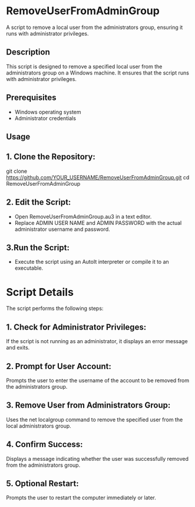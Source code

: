 # RemoveUserFromAdminGroup

A script to remove a local user from the administrators group, ensuring it runs with administrator privileges.

## Description

This script is designed to remove a specified local user from the administrators group on a Windows machine. It ensures that the script runs with administrator privileges.

## Prerequisites

- Windows operating system
- Administrator credentials

## Usage

## 1. **Clone the Repository**:
   
   git clone https://github.com/YOUR_USERNAME/RemoveUserFromAdminGroup.git
   cd RemoveUserFromAdminGroup

## 2. Edit the Script:
- Open RemoveUserFromAdminGroup.au3 in a text editor.
- Replace ADMIN USER NAME and ADMIN PASSWORD with the actual administrator username and password.

## 3.Run the Script:
- Execute the script using an AutoIt interpreter or compile it to an executable.


# Script Details
The script performs the following steps:

## 1. Check for Administrator Privileges:
If the script is not running as an administrator, it displays an error message and exits.

## 2. Prompt for User Account:
Prompts the user to enter the username of the account to be removed from the administrators group.

## 3. Remove User from Administrators Group:
Uses the net localgroup command to remove the specified user from the local administrators group.

## 4. Confirm Success:
Displays a message indicating whether the user was successfully removed from the administrators group.

## 5. Optional Restart:
Prompts the user to restart the computer immediately or later.
